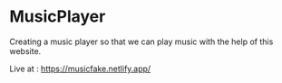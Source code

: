 # MusicPlayer

Creating a music player so that we can play music with the help of this website.

Live at : https://musicfake.netlify.app/
